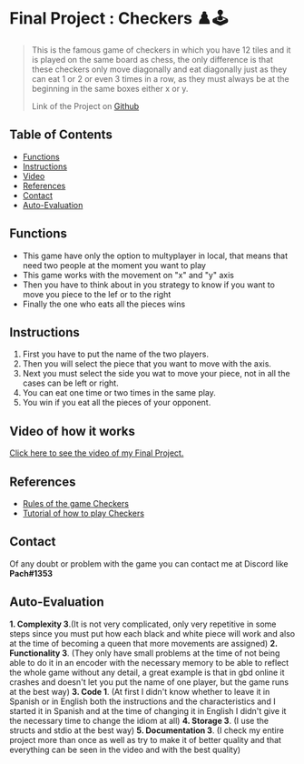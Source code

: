 # Final Project : Checkers :chess_pawn::joystick:
>This is the famous game of checkers in which you have 12 tiles and it is played on the same board as chess, the only difference is that these checkers only move diagonally and eat diagonally just as they can eat 1 or 2 or even 3 times in a row, as they must always be at the beginning in the same boxes either x or y.
>
>Link of the Project on [Github](https://github.com/Pach0411/C/blob/main/PIA%20(FINAL%20PROYECT)/main.c "here")

## Table of Contents
* [Functions](#Functions)
* [Instructions](#Instructions)
* [Video](#Video-of-how-it-works)
* [References](#References)
* [Contact](#Contact)
* [Auto-Evaluation](#Auto-Evaluation)
<!-- * [License](#license) -->

## Functions
- This game have only the option to multyplayer in local, that means that need two people at the moment you want to play
- This game works with the movement on "x" and "y" axis
- Then you have to think about in you strategy to know if you want to move you piece to the lef or to the right
- Finally the one who eats all the pieces wins

## Instructions
1. First you have to put the name of the two players.
2. Then you will select the piece that you want to move with the axis.
3. Next you must select the side you wat to move your piece, not in all the cases can be left or right.
4. You can eat one time or two times in the same play. 
5. You win if you eat all the pieces of your opponent.

## Video of how it works
[Click here to see the video of my Final Project.](https://youtu.be/JxmLmsTfFjw "here.")

## References
- [Rules of the game Checkers](https://ctycms.com/mn-rochester/docs/checkers-instructions.pdf "here")
- [Tutorial of how to play Checkers](https://www.youtube.com/watch?v=ScKIdStgAfU "here")

## Contact
Of any doubt or problem with the game you can contact me at Discord like **Pach#1353**

## Auto-Evaluation
**1. Complexity 3**.(It is not very complicated, only very repetitive in some steps since you must put how each black and white piece will work and also at the time of becoming a queen that more movements are assigned)
**2. Functionality 3**. (They only have small problems at the time of not being able to do it in an encoder with the necessary memory to be able to reflect the whole game without any detail, a great example is that in gbd online it crashes and doesn't let you put the name of one player, but the game runs at the best way)
**3. Code 1**. (At first I didn't know whether to leave it in Spanish or in English both the instructions and the characteristics and I started it in Spanish and at the time of changing it in English I didn't give it the necessary time to change the idiom at all)
**4. Storage 3**. (I use the structs and stdio at the best way)
**5. Documentation 3**. (I check my entire project more than once as well as try to make it of better quality and that everything can be seen in the video and with the best quality)





